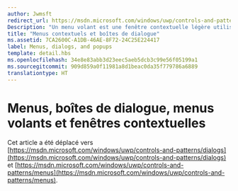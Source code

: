 ```yaml
---
author: Jwmsft
redirect_url: https://msdn.microsoft.com/windows/uwp/controls-and-patterns/dialogs
Description: "Un menu volant est une fenêtre contextuelle légère utilisée pour afficher de manière temporaire des éléments de l’interface utilisateur qui sont liés à ce que l’utilisateur est en train de faire."
title: "Menus contextuels et boîtes de dialogue"
ms.assetid: 7CA2600C-A1DB-46AE-8F72-24C25E224417
label: Menus, dialogs, and popups
template: detail.hbs
ms.openlocfilehash: 34e8e83abb3d23eec5aeb5dcb3c99e56f05199a1
ms.sourcegitcommit: 909d859a0f11981a8d1beac0da35f779786a6889
translationtype: HT
---
```

# <a name="menus-dialogs-flyouts-and-popups"></a>Menus, boîtes de dialogue, menus volants et fenêtres contextuelles

Cet article a été déplacé vers [https://msdn.microsoft.com/windows/uwp/controls-and-patterns/dialogs](https://msdn.microsoft.com/windows/uwp/controls-and-patterns/dialogs) et [https://msdn.microsoft.com/windows/uwp/controls-and-patterns/menus](https://msdn.microsoft.com/windows/uwp/controls-and-patterns/menus).